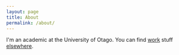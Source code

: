 ```yaml
---
layout: page
title: About
permalink: /about/
---
```


I'm an academic at the University of Otago. You can find [work](http://www.otago.ac.nz/physics/staff/JevonLongdell.html) stuff [elsewhere](http://physics.otago.ac.nz/qo).
